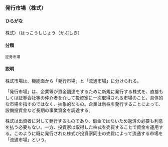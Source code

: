 <div style="display:none;">

## [あ行](securities-terms?id=あ行)
## [か行](securities-terms?id=か行)
## [さ行](securities-terms?id=さ行)
## [た行](securities-terms?id=た行)
## [な行](securities-terms?id=な行)
## [は行](securities-terms?id=は行)

</div>

### 発行市場（株式）

#### ひらがな

株式）（はっこうしじょう（かぶしき）

#### 分類

`証券市場`

#### 説明

株式市場は、機能面から「発行市場」と「流通市場」に分けられる。
 
「発行市場」は、企業等が資金調達をするために新規に発行する株式を、直接もしくは証券会社等の仲介者を介して投資家に一次取得される市場のこと。具体的な市場を指すのではなく、抽象的なもの。企業は新株を発行することによって、設備投資金など長期の事業資金を調達する。
 
株式は出資者に対して発行するものであり、借金ではないため返済の必要も利息を払う必要もない。一方、投資家は取得した株式を売買することで資金を運用する。このように既に発行された株式が投資家同士の売買によって流通する市場を「流通市場」という。

<div style="display:none;">

## [ま行](securities-terms?id=ま行)
## [や行](securities-terms?id=や行)
## [ら行](securities-terms?id=ら行)
## [わ行](securities-terms?id=わ行)
## [英数字・記号](securities-terms?id=英数字・記号)

</div>

